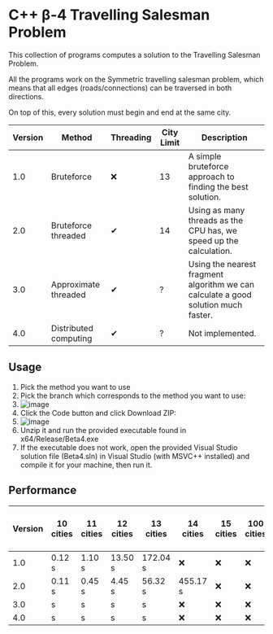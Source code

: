 # C++ β-4 Travelling Salesman Problem

This collection of programs computes a solution to the Travelling Salesman Problem.

All the programs work on the Symmetric travelling salesman problem, which means that
all edges (roads/connections) can be traversed in both directions.

On top of this, every solution must begin and end at the same city.


| Version | Method                | Threading | City Limit | Description                                                                        |
| ------- | --------------------- | --------- | ---------- | ---------------------------------------------------------------------------------- |
| 1.0     | Bruteforce            | ❌         | 13         | A simple bruteforce approach to finding the best solution.                         |
| 2.0     | Bruteforce threaded   | ✔         | 14         | Using as many threads as the CPU has, we speed up the calculation.                 |
| 3.0     | Approximate threaded  | ✔         | ?          | Using the nearest fragment algorithm we can calculate a good solution much faster. |
| 4.0     | Distributed computing | ✔         | ?          | Not implemented.                                                                   |

## Usage

1. Pick the method you want to use
2. Pick the branch which corresponds to the method you want to use:
3. ![image](https://user-images.githubusercontent.com/102226166/221526537-8fd78002-c4ff-47c3-b338-ca47010c5302.png)
4. Click the Code button and click Download ZIP:
5. ![image](https://user-images.githubusercontent.com/102226166/221527329-d9b1a9aa-1ede-412b-bef4-b31576df2d8a.png)
6. Unzip it and run the provided executable found in x64/Release/Beta4.exe
7. If the executable does not work, open the provided Visual Studio solution file (Beta4.sln) in Visual Studio (with MSVC++ installed) and compile it for your machine, then run it.

## Performance

| Version | 10 cities | 11 cities | 12 cities | 13 cities | 14 cities | 15 cities | 100 cities | 1 000 cities | 10 000 cities | 100 000 cities | 1 000 000 cities | 10 000 000 cities |
| ------- | --------- | --------- | --------- | --------- | --------- | --------- | ---------- | ------------ | ------------- | -------------- | ---------------- | ----------------- |
| 1.0     | 0.12 s    | 1.10 s    | 13.50 s   | 172.04 s  | ❌        | ❌         | ❌         | ❌           | ❌             | ❌             | ❌                | ❌                |
| 2.0     | 0.11 s    | 0.45 s    | 4.45 s    | 56.32 s   | 455.17 s  | ❌         | ❌         | ❌           | ❌             | ❌             | ❌                | ❌                |
| 3.0     |  s    |  s    |  s   |  s  | ❌        | ❌         | ❌         | ❌           | ❌             | ❌             | ❌                | ❌                |
| 4.0     |  s    |  s    |  s   |  s  | ❌        | ❌         | ❌         | ❌           | ❌             | ❌             | ❌                | ❌                |
